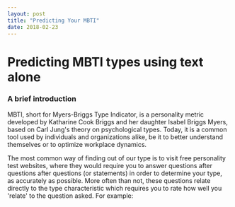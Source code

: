 ```yaml
---
layout: post
title: "Predicting Your MBTI"
date: 2018-02-23
---
```


# Predicting MBTI types using text alone

### A brief introduction
MBTI, short for Myers-Briggs Type Indicator, is a personality metric developed by Katharine Cook Briggs and her daughter
Isabel Briggs Myers, based on Carl Jung's theory on psychological types. Today, it is a common tool used by individuals and organizations
alike, be it to better understand themselves or to optimize workplace dynamics.

The most common way of finding out of our type is to visit free personality test websites, where they would require you to answer
questions after questions after questions (or statements) in order to determine your type, as accurately as possible. More often than not,
these questions relate directly to the type characteristic which requires you to rate how well you 'relate' to the question asked.
For example:
